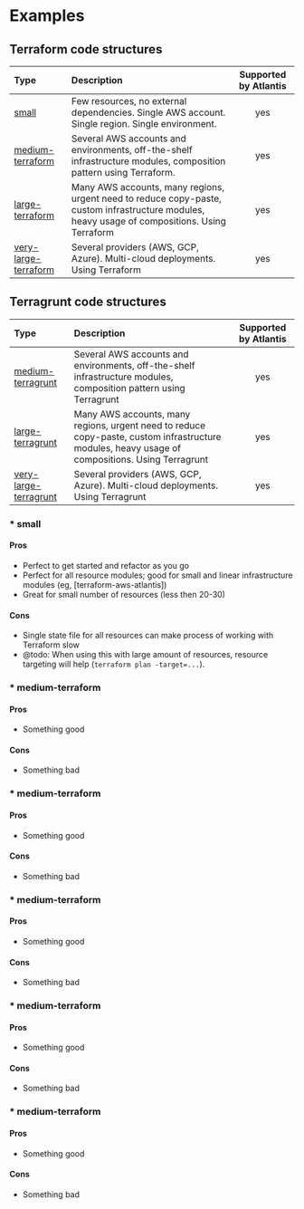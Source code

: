 # Examples

## Terraform code structures

| Type | Description | Supported by Atlantis |
| :--- | :--- | :---: |
| [small](https://github.com/antonbabenko/terraform-best-practices/tree/5957e997ea023df0f5b27891cef944be74b45706/examples/small/README.md) | Few resources, no external dependencies. Single AWS account. Single region. Single environment. | yes |
| [medium-terraform](https://github.com/antonbabenko/terraform-best-practices/tree/5957e997ea023df0f5b27891cef944be74b45706/examples/medium-terraform/README.md) | Several AWS accounts and environments, off-the-shelf infrastructure modules, composition pattern using Terraform. | yes |
| [large-terraform](https://github.com/antonbabenko/terraform-best-practices/tree/5957e997ea023df0f5b27891cef944be74b45706/examples/large-terraform/README.md) | Many AWS accounts, many regions, urgent need to reduce copy-paste, custom infrastructure modules, heavy usage of compositions. Using Terraform | yes |
| [very-large-terraform](https://github.com/antonbabenko/terraform-best-practices/tree/5957e997ea023df0f5b27891cef944be74b45706/examples/very-large-terraform/README.md) | Several providers \(AWS, GCP, Azure\). Multi-cloud deployments. Using Terraform | yes |

## Terragrunt code structures

| Type | Description | Supported by Atlantis |
| :--- | :--- | :---: |
| [medium-terragrunt](https://github.com/antonbabenko/terraform-best-practices/tree/5957e997ea023df0f5b27891cef944be74b45706/examples/medium-terragrunt/README.md) | Several AWS accounts and environments, off-the-shelf infrastructure modules, composition pattern using Terragrunt | yes |
| [large-terragrunt](https://github.com/antonbabenko/terraform-best-practices/tree/5957e997ea023df0f5b27891cef944be74b45706/examples/large-terragrunt/README.md) | Many AWS accounts, many regions, urgent need to reduce copy-paste, custom infrastructure modules, heavy usage of compositions. Using Terragrunt | yes |
| [very-large-terragrunt](https://github.com/antonbabenko/terraform-best-practices/tree/5957e997ea023df0f5b27891cef944be74b45706/examples/very-large-terragrunt/README.md) | Several providers \(AWS, GCP, Azure\). Multi-cloud deployments. Using Terragrunt | yes |

### \* small

#### Pros

* Perfect to get started and refactor as you go 
* Perfect for all resource modules; good for small and linear infrastructure modules \(eg, \[terraform-aws-atlantis\]\)
* Great for small number of resources \(less then 20-30\)

#### Cons

* Single state file for all resources can make process of working with Terraform slow
* @todo: When using this with large amount of resources, resource targeting will help \(`terraform plan -target=...`\).

### \* medium-terraform

#### Pros

* Something good

#### Cons

* Something bad

### \* medium-terraform

#### Pros

* Something good

#### Cons

* Something bad

### \* medium-terraform

#### Pros

* Something good

#### Cons

* Something bad

### \* medium-terraform

#### Pros

* Something good

#### Cons

* Something bad

### \* medium-terraform

#### Pros

* Something good

#### Cons

* Something bad

